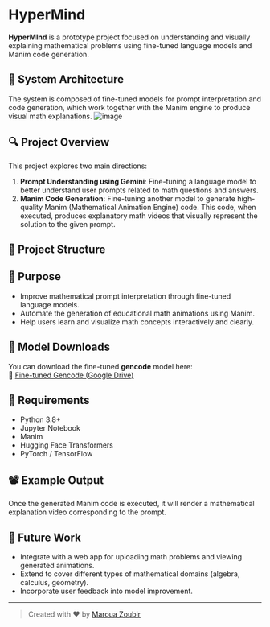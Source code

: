 # HyperMind 

**HyperMInd** is a prototype project focused on understanding and visually explaining mathematical problems using fine-tuned language models and Manim code generation.
## 🧠 System Architecture

The system is composed of fine-tuned models for prompt interpretation and code generation, which work together with the Manim engine to produce visual math explanations.
![image](https://github.com/user-attachments/assets/80c4fc28-ccc5-4b47-a886-a260197a0ea5)

## 🔍 Project Overview

This project explores two main directions:
1. **Prompt Understanding using Gemini**: Fine-tuning a language model to better understand user prompts related to math questions and answers.
2. **Manim Code Generation**: Fine-tuning another model to generate high-quality Manim (Mathematical Animation Engine) code. This code, when executed, produces explanatory math videos that visually represent the solution to the given prompt.

## 📁 Project Structure

## 🎯 Purpose

- Improve mathematical prompt interpretation through fine-tuned language models.
- Automate the generation of educational math animations using Manim.
- Help users learn and visualize math concepts interactively and clearly.

## 🧠 Model Downloads

You can download the fine-tuned **gencode** model here:  
🔗 [Fine-tuned Gencode (Google Drive)](https://drive.google.com/file/d/1zgyBtiiYgaOz3flnG7VpzXrtwf4TkpZ_/view?usp=sharing)

## 🔧 Requirements

- Python 3.8+
- Jupyter Notebook
- Manim
- Hugging Face Transformers
- PyTorch / TensorFlow

## 📽 Example Output

Once the generated Manim code is executed, it will render a mathematical explanation video corresponding to the prompt.

## 🚀 Future Work

- Integrate with a web app for uploading math problems and viewing generated animations.
- Extend to cover different types of mathematical domains (algebra, calculus, geometry).
- Incorporate user feedback into model improvement.

---

> Created with ❤️ by [Maroua Zoubir](https://github.com/MarouaZoubir)

